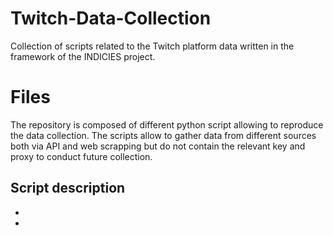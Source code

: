 # Twitch-Data-Collection

Collection of scripts related to the Twitch platform data written in the framework of the INDICIES project.


# Files

The repository is composed of different python script allowing to reproduce the data collection. 
The scripts allow to gather data from different sources both via API and web scrapping but do not contain the relevant key and proxy to conduct future collection. 

## Script description 

 - 
 - 

